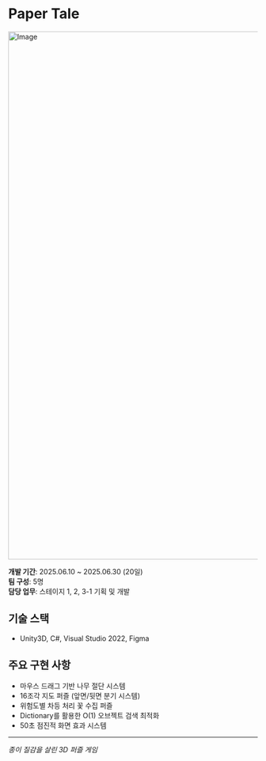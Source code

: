 # Paper Tale

<img width="1900" height="1068" alt="Image" src="https://github.com/user-attachments/assets/6be6f8a0-dfb3-4ee9-9b78-b74f68247d7e" />

**개발 기간**: 2025.06.10 ~ 2025.06.30 (20일)  
**팀 구성**: 5명  
**담당 업무**: 스테이지 1, 2, 3-1 기획 및 개발  

## 기술 스택
- Unity3D, C#, Visual Studio 2022, Figma

## 주요 구현 사항
- 마우스 드래그 기반 나무 절단 시스템
- 16조각 지도 퍼즐 (앞면/뒷면 분기 시스템)
- 위험도별 차등 처리 꽃 수집 퍼즐
- Dictionary를 활용한 O(1) 오브젝트 검색 최적화
- 50초 점진적 화면 효과 시스템

---

*종이 질감을 살린 3D 퍼즐 게임*
